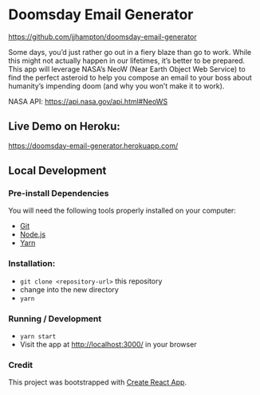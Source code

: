 # Doomsday Email Generator
https://github.com/jjhampton/doomsday-email-generator

Some days, you’d just rather go out in a fiery blaze than go to work. While this might not actually happen in our lifetimes, it’s better to be prepared.
This app will leverage NASA’s NeoW (Near Earth Object Web Service) to find the perfect asteroid to help you compose an email to your boss about humanity’s impending doom (and why you won’t make it to work).
 
NASA API: https://api.nasa.gov/api.html#NeoWS

## Live Demo on Heroku:
https://doomsday-email-generator.herokuapp.com/

## Local Development

### Pre-install Dependencies
You will need the following tools properly installed on your computer:
* [Git](https://git-scm.com/)
* [Node.js](https://nodejs.org/)
* [Yarn](https://yarnpkg.com/)


### Installation:
* `git clone <repository-url>` this repository
* change into the new directory
* `yarn`


### Running / Development
* `yarn start`
* Visit the app at [http://localhost:3000/](http://localhost:3000/) in your browser

### Credit
This project was bootstrapped with [Create React App](https://github.com/facebookincubator/create-react-app).

